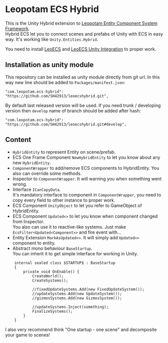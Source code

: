 ﻿# Leopotam ECS Hybrid
This is the Unity Hybrid extension to [Leopotam Entity Component System Framework](https://github.com/Leopotam/ecs).\
Hybrid ECS let you to connect scenes and prefabs of Unity with ECS in easy way. It's working like `Unity.Entities.Hybrid`.

You need to install [LeoECS](https://github.com/Leopotam/ecs) and [LeoECS Unity Integration](https://github.com/Leopotam/ecs-unityintegration) to proper work.

## Installation as unity module
This repository can be installed as unity module directly from git url. In this way new line should be added to `Packages/manifest.json`:
```
"com.leopotam.ecs-hybrid": "https://github.com/SH42913/leoecshybrid.git",
```
By default last released version will be used. If you need trunk / developing version then `develop` name of branch should be added after hash:
```
"com.leopotam.ecs-hybrid": "https://github.com/SH42913/leoecshybrid.git#develop",
```

## Content
- `HybridEntity` to represent Entity on scene/prefab.
- ECS One Frame Component `NewHybridEntity` to let you know about any new `HybridEntity`.
- `ComponentWrapper` to add/remove ECS components to HybridEntity. You also can override some methods.
- Inspector to `ComponentWrapper`. It will warning you when something went wrong.
- Interface `ICanCopyData`.\
It's mandatory interface to component in `ComponentWrapper`, you need to copy every field to other instance to proper work.
- ECS Component `UnityObject` to let you refer to GameObject of HybridEntity.
- ECS Component `Updated<>` to let you know when component changed from Inspector.\
You also can use it to reactive-like systems. Just make `EcsFilter<Updated<Component>>` and fire event with...
- Entity Extension `MarkAsUpdated<>`. It will simply add `Updated<>` component to entity.
- Abstract mono behaviour `BaseStartup`.\
You can inherit it to get simple interface for working in Unity.
```
    internal sealed class $STARTUP$ : BaseStartup 
    {
		private void OnEnable() {
			CreateWorld();
			CreateSystems();
			
			//fixedUpdateSystems.Add(new FixedUpdateSystem());
			//updateSystems.Add(new UpdateSystem());
			//gizmosSystems.Add(new GizmosSystem());

			//updateSystems.Inject(something);
			FinalizeSystems();
		}
	}
```

I also very recommend think "One startup - one scene" and decomposite your game to scenes!
